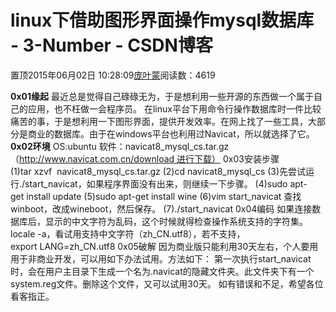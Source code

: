 
# linux下借助图形界面操作mysql数据库 - 3-Number - CSDN博客


置顶2015年06月02日 10:28:09[庞叶蒙](https://me.csdn.net/pangyemeng)阅读数：4619


**0x01缘起**
最近总是觉得自己碌碌无为，于是想利用一些开源的东西做一个属于自己的应用，也不枉做一会程序员。
在linux平台下用命令行操作数据库时一件比较痛苦的事，于是想利用一下图形界面，提供开发效率。在网上找了一些工具，大部分是商业的数据库。由于在windows平台也利用过Navicat，所以就选择了它。
**0x02环境**
OS:ubuntu
软件：navicat8_mysql_cs.tar.gz（http://www.navicat.com.cn/download 进行下载）
0x03安装步骤
(1)tar xzvf  navicat8_mysql_cs.tar.gz
(2)cd navicat8_mysql_cs
(3)先尝试运行./start_navicat，如果程序界面没有出来，则继续一下步骤。
(4)sudo apt-get install update
(5)sudo apt-get install wine
(6)vim start_navicat 查找winboot，改成wineboot，然后保存。
(7)./start_navicat
0x04编码
如果连接数据库后，显示的中文字符为乱码，这个时候就得检查操作系统支持的字符集。
locale -a，看试用支持中文字符（zh_CN.utf8），若不支持，export LANG=zh_CN.utf8
0x05破解
因为商业版只能利用30天左右，个人要用用于非商业开发，可以用如下办法试用。方法如下：
第一次执行start_navicat时，会在用户主目录下生成一个名为.navicat的隐藏文件夹。此文件夹下有一个system.reg文件。删除这个文件，又可以试用30天。
如有错误和不足，希望各位看客指正。


